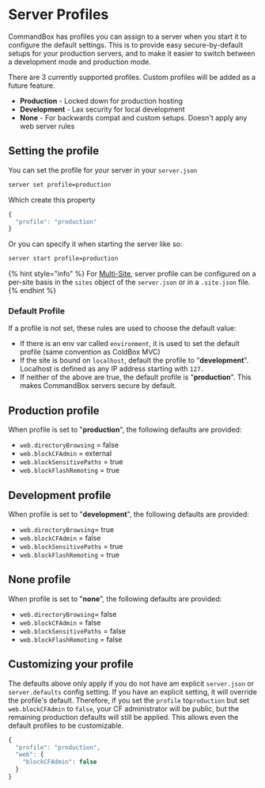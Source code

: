 # Server Profiles

CommandBox has profiles you can assign to a server when you start it to configure the default settings. This is to provide easy secure-by-default setups for your production servers, and to make it easier to switch between a development mode and production mode.

There are 3 currently supported profiles. Custom profiles will be added as a future feature.

* **Production** - Locked down for production hosting
* **Development** - Lax security for local development
* **None** - For backwards compat and custom setups. Doesn't apply any web server rules

## Setting the profile

You can set the profile for your server in your `server.json`

```bash
server set profile=production
```

Which create this property

```javascript
{
  "profile": "production"
}
```

Or you can specify it when starting the server like so:

```bash
server start profile=production
```

{% hint style="info" %}
For [Multi-Site](../multi-site-support/), server profile can be configured on a per-site basis in the `sites` object of the `server.json` or in a `.site.json` file.
{% endhint %}



### Default Profile

If a profile is not set, these rules are used to choose the default value:

* If there is an env var called `environment`, it is used to set the default profile (same convention as ColdBox MVC)
* If the site is bound on `localhost`, default the profile to "**development**".  Localhost is defined as any IP address starting with `127.`
* If neither of the above are true, the default profile is "**production**".  This makes CommandBox servers secure by default.

## **Production** profile

When profile is set to "**production**", the following defaults are provided:

* `web.directoryBrowsing` = false
* `web.blockCFAdmin` = external
* `web.blockSensitivePaths` = true
* `web.blockFlashRemoting` = true

## Development profile

When profile is set to "**development**", the following defaults are provided:

* `web.directoryBrowsing`= true
* `web.blockCFAdmin` = false
* `web.blockSensitivePaths` = true
* `web.blockFlashRemoting` = true

## None profile

When profile is set to "**none**", the following defaults are provided:

* `web.directoryBrowsing`= false
* `web.blockCFAdmin` = false
* `web.blockSensitivePaths` = false
* `web.blockFlashRemoting` = false

## Customizing your profile

The defaults above only apply if you do not have am explicit `server.json` or `server.defaults` config setting. If you have an explicit setting, it will override the profile's default. Therefore, if you set the `profile` to`production` but set `web.blockCFAdmin` to `false`, your CF administrator will be public, but the remaining production defaults will still be applied. This allows even the default profiles to be customizable.

```javascript
{
  "profile": "production",
  "web": {
    "blockCFAdmin": false
  }
}
```
